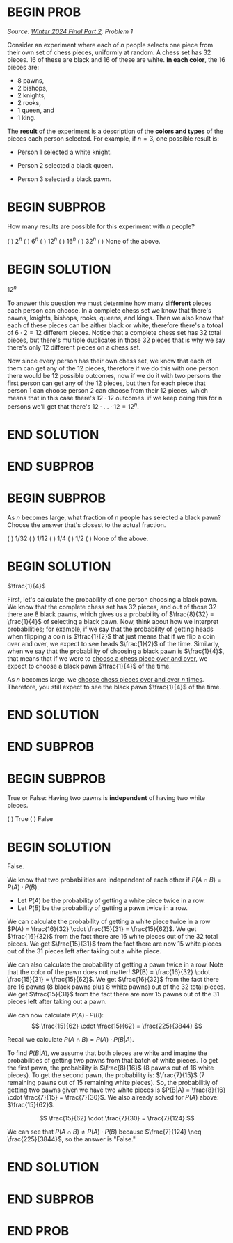 # BEGIN PROB

<i>Source: [Winter 2024 Final Part 2](../wi24-final-pt2/index.html), Problem 1</i>

Consider an experiment where each of $n$ people selects
one piece from their own set of chess pieces, uniformly at random.
A chess set has $32$ pieces. $16$ of these are black and $16$ of these are white. **In each color**, the $16$ pieces are:

- $8$ pawns,
- $2$ bishops,
- $2$ knights,
- $2$ rooks,
- $1$ queen, and 
- $1$ king.

The **result** of the experiment is a description of the **colors and
types** of the pieces each person selected. For example, if $n=3$, one
possible result is:

-   Person 1 selected a white knight.

-   Person 2 selected a black queen.

-   Person 3 selected a black pawn.

# BEGIN SUBPROB

How many results are possible for this experiment with $n$
people?

( ) $2^n$
( ) $6^n$
( ) $12^n$
( ) $16^n$
( ) $32^n$
( ) None of the above.

# BEGIN SOLUTION

$12^n$

To answer this question we must determine how many **different** pieces each person can choose. In a complete chess set we know that there's pawns, knights, bishops, rooks, queens, and kings. Then we also know that each of these pieces can be aither black or white, therefore there's a totoal of $6 \cdot 2 = 12$ different pieces. Notice that a complete chess set has 32 total pieces, but there's multiple duplicates in those 32 pieces that is why we say there's only 12 different pieces on a chess set.

Now since every person has their own chess set, we know that each of them can get any of the 12 pieces, therefore if we do this with one person there would be $12$ possible outcomes, now if we do it with two persons the first person can get any of the 12 pieces, but then for each piece that person 1 can choose person 2 can choose from their 12 pieces, which means that in this case there's $12 \cdot 12$ outcomes. if we keep doing this for n persons we'll get that there's $12 \cdot \dots \cdot 12 = 12^n$.   

# END SOLUTION

# END SUBPROB

# BEGIN SUBPROB

As $n$ becomes large, what fraction of n people has selected a black pawn? Choose the answer that's closest to the actual fraction.

( ) 1/32
( ) 1/12
( ) 1/4
( ) 1/2
( ) None of the above.

# BEGIN SOLUTION

$\frac{1}{4}$

First, let's calculate the probability of one person choosing a black pawn. We know that the complete chess set has 32 pieces, and out of those 32 there are 8 black pawns, which gives us a probability of $\frac{8}{32} = \frac{1}{4}$ of selecting a black pawn. Now, think about how we interpret probabilities; for example, if we say that the probability of getting heads when flipping a coin is $\frac{1}{2}$ that just means that if we flip a coin over and over, we expect to see heads $\frac{1}{2}$ of the time. Similarly, when we say that the probability of choosing a black pawn is $\frac{1}{4}$, that means that if we were to <u>choose a chess piece over and over</u>, we expect to choose a black pawn $\frac{1}{4}$ of the time. 

As $n$ becomes large, we <u>choose chess pieces over and over $n$ times</u>. Therefore, you still expect to see the black pawn $\frac{1}{4}$ of the time.

# END SOLUTION

# END SUBPROB 

# BEGIN SUBPROB

True or False: Having two pawns is **independent** of having two white pieces.

( ) True
( ) False

# BEGIN SOLUTION

False.

We know that two probabilities are independent of each other if $P(A \cap B) = P(A) \cdot P(B)$.

- Let $P(A)$ be the probability of getting a white piece twice in a row.
- Let $P(B)$ be the probability of getting a pawn twice in a row.

We can calculate the probability of getting a white piece twice in a row $P(A) = \frac{16}{32} \cdot \frac{15}{31} = \frac{15}{62}$. We get $\frac{16}{32}$ from the fact there are $16$ white pieces out of the $32$ total pieces. We get $\frac{15}{31}$ from the fact there are now $15$ white pieces out of the $31$ pieces left after taking out a white piece.

We can also calculate the probability of getting a pawn twice in a row. Note that the color of the pawn does not matter! $P(B) = \frac{16}{32} \cdot \frac{15}{31} = \frac{15}{62}$. We get $\frac{16}{32}$ from the fact there are $16$ pawns ($8$ black pawns plus $8$ white pawns) out of the $32$ total pieces. We get $\frac{15}{31}$ from the fact there are now $15$ pawns out of the $31$ pieces left after taking out a pawn.

We can now calculate $P(A) \cdot P(B)$:
$$
\frac{15}{62} \cdot \frac{15}{62} = \frac{225}{3844}
$$

Recall we calculate $P(A \cap B) = P(A) \cdot P(B|A)$.

To find $P(B|A)$, we assume that both pieces are white and imagine the probabilities of getting two pawns from that batch of white pieces. To get the first pawn, the probability is $\frac{8}{16}$ (8 pawns out of 16 white pieces). To get the second pawn, the probability is: $\frac{7}{15}$ (7 remaining pawns out of 15 remaining white pieces). So, the probabilitiy of getting two pawns given we have two white pieces is $P(B|A) = \frac{8}{16} \cdot \frac{7}{15} = \frac{7}{30}$. We also already solved for $P(A)$ above: $\frac{15}{62}$.

$$
\frac{15}{62} \cdot \frac{7}{30} = \frac{7}{124}
$$

We can see that $P(A \cap B) \neq P(A) \cdot P(B)$ because $\frac{7}{124} \neq \frac{225}{3844}$, so the answer is "False."

# END SOLUTION

# END SUBPROB

# END PROB